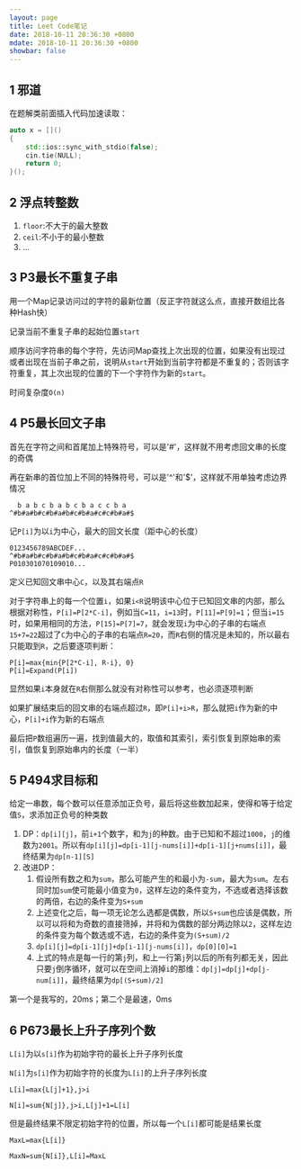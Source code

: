 ```yaml
---
layout: page
title: Leet Code笔记
date: 2018-10-11 20:36:30 +0800
mdate: 2018-10-11 20:36:30 +0800
showbar: false
---
```


## 1 邪道

在题解类前面插入代码加速读取：

```c++
auto x = []()
{
    std::ios::sync_with_stdio(false);
    cin.tie(NULL);
    return 0;
}();
```

## 2 浮点转整数

1. `floor`:不大于的最大整数
2. `ceil`:不小于的最小整数
3. ...

## 3 P3最长不重复子串

用一个Map记录访问过的字符的最新位置（反正字符就这么点，直接开数组比各种Hash快）

记录当前不重复子串的起始位置`start`

顺序访问字符串的每个字符，先访问Map查找上次出现的位置，如果没有出现过或者出现在当前子串之前，说明从`start`开始到当前字符都是不重复的；否则该字符重复，其上次出现的位置的下一个字符作为新的`start`。

时间复杂度`O(n)`

## 4 P5最长回文子串

首先在字符之间和首尾加上特殊符号，可以是'#'，这样就不用考虑回文串的长度的奇偶

再在新串的首位加上不同的特殊符号，可以是'^'和'$'，这样就不用单独考虑边界情况

```
  b a b c b a b c b a c c b a
^#b#a#b#c#b#a#b#c#b#a#c#c#b#a#$
```

记`P[i]`为以`i`为中心，最大的回文长度（距中心的长度）

```
0123456789ABCDEF...
^#b#a#b#c#b#a#b#c#b#a#c#c#b#a#$
P010301070109010...
```

定义已知回文串中心`C`，以及其右端点`R`

对于字符串上的每一个位置`i`，如果`i<R`说明该中心位于已知回文串的内部，那么根据对称性，`P[i]=P[2*C-i]`，例如当`C=11`，`i=13`时，`P[11]=P[9]=1`；但当`i=15`时，如果用相同的方法，`P[15]=P[7]=7`，就会发现`i`为中心的子串的右端点`15+7=22`超过了`C`为中心的子串的右端点`R=20`，而`R`右侧的情况是未知的，所以最右只能取到`R`，之后要逐项判断：

```
P[i]=max{min{P[2*C-i], R-i}, 0}
P[i]=Expand(P[i])
```

显然如果`i`本身就在`R`右侧那么就没有对称性可以参考，也必须逐项判断

如果扩展结束后的回文串的右端点超过`R`，即`P[i]+i>R`，那么就把`i`作为新的中心，`P[i]+i`作为新的右端点

最后把`P`数组遍历一遍，找到值最大的，取值和其索引，索引恢复到原始串的索引，值恢复到原始串内的长度（一半）

## 5 P494求目标和

给定一串数，每个数可以任意添加正负号，最后将这些数加起来，使得和等于给定值`S`，求添加正负号的种类数

1. DP：`dp[i][j]`，前`i+1`个数字，和为`j`的种数。由于已知和不超过`1000`，`j`的维数为`2001`。所以有`dp[i][j]=dp[i-1][j-nums[i]]+dp[i-1][j+nums[i]]`，最终结果为`dp[n-1][S]`
2. 改进DP：
   1. 假设所有数之和为`sum`，那么可能产生的和最小为`-sum`，最大为`sum`。左右同时加`sum`使可能最小值变为`0`，这样左边的条件变为，不选或者选择该数的两倍，右边的条件变为`S+sum`
   2. 上述变化之后，每一项无论怎么选都是偶数，所以`S+sum`也应该是偶数，所以可以将和为奇数的直接筛掉，并将和为偶数的部分两边除以`2`，这样左边的条件变为每个数选或不选，右边的条件变为`(S+sum)/2`
   3. `dp[i][j]=dp[i-1][j]+dp[i-1][j-nums[i]]`，`dp[0][0]=1`
   4. 上式的特点是每一行的第`j`列，和上一行第`j`列以后的所有列都无关，因此只要`j`倒序循环，就可以在空间上消掉`i`的那维：`dp[j]=dp[j]+dp[j-num[i]]`，最终结果为`dp[(S+sum)/2]`

第一个是我写的，20ms；第二个是最速，0ms

## 6 P673最长上升子序列个数

`L[i]`为以`s[i]`作为初始字符的最长上升子序列长度

`N[i]`为`s[i]`作为初始字符的长度为`L[i]`的上升子序列长度

`L[i]=max{L[j]+1},j>i`

`N[i]=sum{N[j]},j>i,L[j]+1=L[i]`

但是最终结果不限定初始字符的位置，所以每一个`L[i]`都可能是结果长度

`MaxL=max{L[i]}`

`MaxN=sum{N[i]},L[i]=MaxL`
